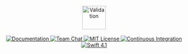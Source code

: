 <p align="center">
    <img src="https://user-images.githubusercontent.com/1342803/36580387-fe32b6ea-1835-11e8-8c47-9001d011ec71.png" height="64" alt="Validation">
    <br>
    <br>
    <a href="https://docs.vapor.codes/3.0/validation/getting-started/">
        <img src="http://img.shields.io/badge/read_the-docs-2196f3.svg" alt="Documentation">
    </a>
    <a href="https://discord.gg/vapor">
        <img src="https://img.shields.io/discord/431917998102675485.svg" alt="Team Chat">
    </a>
    <a href="LICENSE">
        <img src="http://img.shields.io/badge/license-MIT-brightgreen.svg" alt="MIT License">
    </a>
    <a href="https://circleci.com/gh/vapor/validation">
        <img src="https://circleci.com/gh/vapor/validation.svg?style=shield" alt="Continuous Integration">
    </a>
    <a href="https://swift.org">
        <img src="http://img.shields.io/badge/swift-4.1-brightgreen.svg" alt="Swift 4.1">
    </a>
</p>
